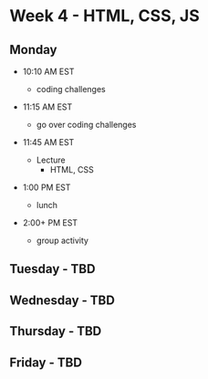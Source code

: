 # Week 4 - HTML, CSS, JS

## Monday
- 10:10 AM EST
    - coding challenges


- 11:15 AM EST
    - go over coding challenges


- 11:45 AM EST
    - Lecture
        - HTML, CSS


- 1:00 PM EST
    - lunch


- 2:00+ PM EST
    - group activity

## Tuesday - TBD

## Wednesday - TBD

## Thursday - TBD

## Friday - TBD